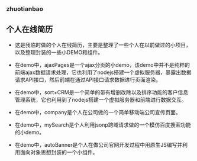 ### zhuotianbao
## 个人在线简历
- 这是我临时做的个人在线简历，主要是整理了一些个人在以前做过的小项目，以及整理封装的一些小DEMO和组件。


- 在demo中，ajaxPages是一个ajax分页的小demo，该demo中并不是纯粹的前端ajax数据请求处理，它也利用了nodejs搭建一个虚拟服务器，暴露出数据请求API接口，然后前端在通过API接口请求数据进行页面渲染。

- 在demo中，sort+CRM是一个简单的带有增删改除以及排序功能的客户信息管理系统，它也利用到了nodejs搭建一个虚拟服务器和前端进行数据交互。

- 在demo中，company是个人在公司做的一个简单移动端公司宣传页面。

- 在demo中，mySearch是个人利用jsonp跨域请求做的一个模仿百度搜索功能的小demo。

- 在demo中，autoBanner是个人在做公司官网开发过程中用原生JS编写并利用面向对象思想封装的一个小组件。

